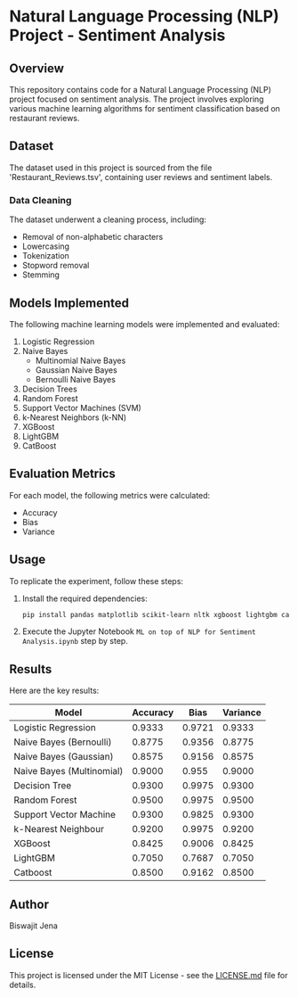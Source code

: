 # Natural Language Processing (NLP) Project - Sentiment Analysis

## Overview

This repository contains code for a Natural Language Processing (NLP) project focused on sentiment analysis. The project involves exploring various machine learning algorithms for sentiment classification based on restaurant reviews.

## Dataset

The dataset used in this project is sourced from the file 'Restaurant_Reviews.tsv', containing user reviews and sentiment labels.

### Data Cleaning

The dataset underwent a cleaning process, including:

- Removal of non-alphabetic characters
- Lowercasing
- Tokenization
- Stopword removal
- Stemming

## Models Implemented

The following machine learning models were implemented and evaluated:

1. Logistic Regression
2. Naive Bayes
   - Multinomial Naive Bayes
   - Gaussian Naive Bayes
   - Bernoulli Naive Bayes
3. Decision Trees
4. Random Forest
5. Support Vector Machines (SVM)
6. k-Nearest Neighbors (k-NN)
7. XGBoost
8. LightGBM
9. CatBoost

## Evaluation Metrics

For each model, the following metrics were calculated:

- Accuracy
- Bias
- Variance

## Usage

To replicate the experiment, follow these steps:

1. Install the required dependencies:

   ```bash
   pip install pandas matplotlib scikit-learn nltk xgboost lightgbm catboost
   ```

2. Execute the Jupyter Notebook `ML on top of NLP for Sentiment Analysis.ipynb` step by step.

## Results

Here are the key results:

| Model                      | Accuracy | Bias   | Variance |
| -------------------------- | -------- | ------ | -------- |
| Logistic Regression        | 0.9333   | 0.9721 | 0.9333   |
| Naive Bayes (Bernoulli)    | 0.8775   | 0.9356 | 0.8775   |
| Naive Bayes (Gaussian)     | 0.8575   | 0.9156 | 0.8575   |
| Naive Bayes (Multinomial)  | 0.9000   | 0.955  | 0.9000   |
| Decision Tree              | 0.9300   | 0.9975 | 0.9300   |
| Random Forest              | 0.9500   | 0.9975 | 0.9500   |
| Support Vector Machine     | 0.9300   | 0.9825 | 0.9300   |
| k-Nearest Neighbour        | 0.9200   | 0.9975 | 0.9200   |
| XGBoost                    | 0.8425   | 0.9006 | 0.8425   |
| LightGBM                    | 0.7050  | 0.7687 | 0.7050   |
| Catboost                   | 0.8500   | 0.9162 | 0.8500   |

## Author

Biswajit Jena

## License

This project is licensed under the MIT License - see the [LICENSE.md](LICENSE.md) file for details.
